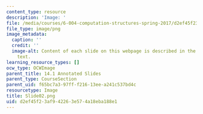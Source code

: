 ```yaml
---
content_type: resource
description: 'Image: '
file: /media/courses/6-004-computation-structures-spring-2017/d2ef45f23af942263e574a18eba188e1_Slide02.png
file_type: image/png
image_metadata:
  caption: ''
  credit: ''
  image-alt: Content of each slide on this webpage is described in the surrounding
    text.
learning_resource_types: []
ocw_type: OCWImage
parent_title: 14.1 Annotated Slides
parent_type: CourseSection
parent_uid: f65bc7a3-97ff-f216-13ee-a241c537bd4c
resourcetype: Image
title: Slide02.png
uid: d2ef45f2-3af9-4226-3e57-4a18eba188e1
---
```

